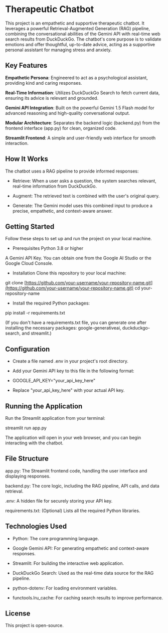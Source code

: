 # Therapeutic Chatbot

This project is an empathetic and supportive therapeutic chatbot. It leverages a powerful Retrieval-Augmented Generation (RAG) pipeline, combining the conversational abilities of the Gemini API with real-time web search results from DuckDuckGo. The chatbot's core purpose is to validate emotions and offer thoughtful, up-to-date advice, acting as a supportive personal assistant for managing stress and anxiety.

## Key Features

**Empathetic Persona**: Engineered to act as a psychological assistant, providing kind and caring responses.

**Real-Time Information**: Utilizes DuckDuckGo Search to fetch current data, ensuring its advice is relevant and grounded.

**Gemini API Integration**: Built on the powerful Gemini 1.5 Flash model for advanced reasoning and high-quality conversational output.

**Modular Architecture**: Separates the backend logic (backend.py) from the frontend interface (app.py) for clean, organized code.

**Streamlit Frontend**: A simple and user-friendly web interface for smooth interaction.
 
## How It Works

The chatbot uses a RAG pipeline to provide informed responses:

- Retrieve: When a user asks a question, the system searches relevant, real-time information from DuckDuckGo.

- Augment: The retrieved text is combined with the user's original query.

- Generate: The Gemini model uses this combined input to produce a precise, empathetic, and context-aware answer.

## Getting Started

Follow these steps to set up and run the project on your local machine.

- Prerequisites
Python 3.8 or higher

A Gemini API Key. You can obtain one from the Google AI Studio or the Google Cloud Console.

- Installation
Clone this repository to your local machine:

git clone [https://github.com/your-username/your-repository-name.git](https://github.com/your-username/your-repository-name.git)
cd your-repository-name

- Install the required Python packages:

pip install -r requirements.txt

(If you don't have a requirements.txt file, you can generate one after installing the necessary packages: google-generativeai, duckduckgo-search, and streamlit.)

## Configuration

- Create a file named .env in your project's root directory.

- Add your Gemini API key to this file in the following format:

- GOOGLE_API_KEY="your_api_key_here"

- Replace "your_api_key_here" with your actual API key.

## Running the Application
Run the Streamlit application from your terminal:

streamlit run app.py

The application will open in your web browser, and you can begin interacting with the chatbot.

## File Structure
app.py: The Streamlit frontend code, handling the user interface and displaying responses.

backend.py: The core logic, including the RAG pipeline, API calls, and data retrieval.

.env: A hidden file for securely storing your API key.

requirements.txt: (Optional) Lists all the required Python libraries.

## Technologies Used
- Python: The core programming language.

- Google Gemini API: For generating empathetic and context-aware responses.

- Streamlit: For building the interactive web application.

- DuckDuckGo Search: Used as the real-time data source for the RAG pipeline.

- python-dotenv: For loading environment variables.

- functools.lru_cache: For caching search results to improve performance.

## License
This project is open-source.
